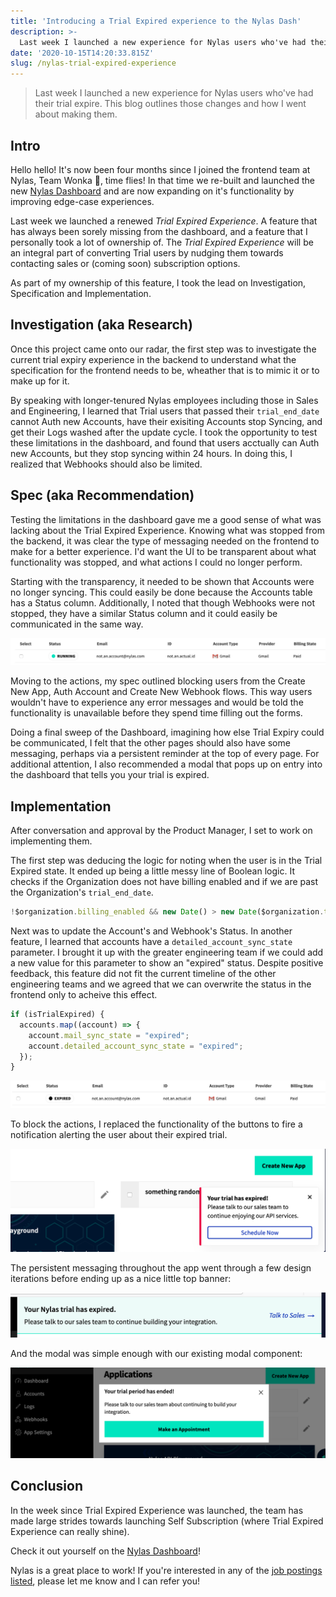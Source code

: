 ```yaml
---
title: 'Introducing a Trial Expired experience to the Nylas Dash'
description: >-
  Last week I launched a new experience for Nylas users who've had their trial expire. This blog outlines those changes and how I went about making them.
date: '2020-10-15T14:20:33.815Z'
slug: /nylas-trial-expired-experience
---
```


> Last week I launched a new experience for Nylas users who've had their trial expire. This blog outlines those changes and how I went about making them.

## Intro 

Hello hello! It's now been four months since I joined the frontend team at Nylas, Team Wonka 🎩, time flies! In that time we re-built and launched the new [Nylas Dashboard](https://dashboard.nylas.com) and are now expanding on it's functionality by improving edge-case experiences. 

Last week we launched a renewed *Trial Expired Experience*. A feature that has always been sorely missing from the dashboard, and a feature that I personally took a lot of ownership of. The *Trial Expired Experience* will be an integral part of converting Trial users by nudging them towards contacting sales or (coming soon) subscription options. 

As part of my ownership of this feature, I took the lead on Investigation, Specification and Implementation.

## Investigation (aka Research)

Once this project came onto our radar, the first step was to investigate the current trial expiry experience in the backend to understand what the specification for the frontend needs to be, wheather that is to mimic it or to make up for it.

By speaking with longer-tenured Nylas employees including those in Sales and Engineering, I learned that Trial users that passed their `trial_end_date` cannot Auth new Accounts, have their exisiting Accounts stop Syncing, and get their Logs washed after the update cycle. I took the opportunity to test these limitations in the dashboard, and found that users acctually can Auth new Accounts, but they stop syncing within 24 hours. In doing this, I realized that Webhooks should also be limited.

## Spec (aka Recommendation)

Testing the limitations in the dashboard gave me a good sense of what was lacking about the Trial Expired Experience. Knowing what was stopped from the backend, it was clear the type of messaging needed on the frontend to make for a better experience. I'd want the UI to be transparent about what functionality was stopped, and what actions I could no longer perform. 

Starting with the transparency, it needed to be shown that Accounts were no longer syncing. This could easily be done because the Accounts table has a Status column. Additionally, I noted that though Webhooks were not stopped, they  have a similar Status column and it could easily be communicated in the same way. 

![A Nylas account showing Running status.](./image-20201015212520823.png)

Moving to the actions, my spec outlined blocking users from the Create New App, Auth Account and Create New Webhook flows. This way users wouldn't have to experience any error messages and would be told the functionality is unavailable before they spend time filling out the forms.

Doing a final sweep of the Dashboard, imagining how else Trial Expiry could be communicated, I felt that the other pages should also have some messaging, perhaps via a persistent reminder at the top of every page. For additional attention, I also recommended a modal that pops up on entry into the dashboard that tells you your trial is expired.

## Implementation

After conversation and approval by the Product Manager, I set to work on implementing them.

The first step was deducing the logic for noting when the user is in the Trial Expired state. It ended up being a little messy line of Boolean logic. It checks if the Organization does not have billing enabled and if we are past the Organization's `trial_end_date`.

```javascript
!$organization.billing_enabled && new Date() > new Date($organization.trial_end_date * 1000);
```

Next was to update the Account's and Webhook's Status. In another feature, I learned that accounts have a `detailed_account_sync_state` parameter. I brought it up with the greater engineering team if we could add a new value for this parameter to show an "expired" status. Despite positive feedback, this feature did not fit the current timeline of the other engineering teams and we agreed that we can overwrite the status in the frontend only to acheive this effect. 

```javascript
if (isTrialExpired) {
  accounts.map((account) => {
    account.mail_sync_state = "expired";
    account.detailed_account_sync_state = "expired";
  });
}
```

![The same account as in the previous image but now showing an Expired status.](./image-20201015214156466.png)

To block the actions, I replaced the functionality of the buttons to fire a notification alerting the user about their expired trial.

![Image showing "Create New App" button after just being pressed, with Notification showing "Your trial has expired!"](./image-20201015215049141.png)

The persistent messaging throughout the app went through a few design iterations before ending up as a nice little top banner: 

![Nylas branded banner with the messaging "Your Nylas trial has expired." and a link to "Talk to Sales".](./image-20201015214837012.png)

And the modal was simple enough with our existing modal component: 

![A modal showing "Your trial period has ended!" with a button "Make an Appointment".](./image-20201015214955718.png)

## Conclusion

In the week since Trial Expired Experience was launched, the team has made large strides towards launching Self Subscription (where Trial Expired Experience can really shine).

Check it out yourself on the [Nylas Dashboard](https://dashboard.nylas.com)! 

Nylas is a great place to work! If you're interested in any of the [job postings listed](https://jobs.lever.co/nylas/), please let me know and I can refer you!

